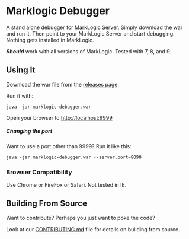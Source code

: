 # Marklogic Debugger

A stand alone debugger for MarkLogic Server. Simply download the war and run it. Then point to your MarkLogic Server and start debugging. Nothing gets installed in MarkLogic.

**_Should_** work with all versions of MarkLogic. Tested with 7, 8, and 9.

## Using It

Download the war file from the [releases page](https://github.com/paxtonhare/marklogic-debugger/releases).

Run it with:

`java -jar marklogic-debugger.war`

Open your browser to [http://localhost:9999](http://localhost:9999)

##### Changing the port

Want to use a port other than 9999? Run it like this:

`java -jar marklogic-debugger.war --server.port=8090`

### Browser Compatibility

Use Chrome or FireFox or Safari. Not tested in IE.

## Building From Source

Want to contribute? Perhaps you just want to poke the code?

Look at our [CONTRIBUTING.md](https://github.com/paxtonhare/marklogic-debugger/blob/master/CONTRIBUTING.md#building-the-debugger-from-source) file for details on building from source.
